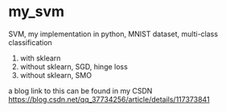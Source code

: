 # my_svm
SVM, my implementation in python, MNIST dataset, multi-class classification
1. with sklearn
2. without sklearn, SGD, hinge loss
3. without sklearn, SMO


a blog link to this can be found in my CSDN
https://blog.csdn.net/qq_37734256/article/details/117373841
